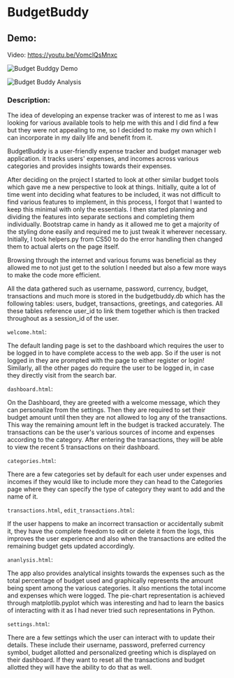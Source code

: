# BudgetBuddy
## Demo:
Video: <https://youtu.be/VomclQsMnxc>

![Budget Buddgy Demo](https://github.com/ParasRupani/budget-buddy/blob/main/Budget-Buddy-Demo.png)

![Budget Buddy Analysis](https://github.com/ParasRupani/budget-buddy/blob/main/Budget-Buddy-Demo-Analysis.png)

### Description:

The idea of developing an expense tracker was of interest to me as I was looking for various available tools to help me with this and I did find a few but they were not appealing to me, so I decided to make my own which I can incorporate in my daily life and benefit from it.

BudgetBuddy is a user-friendly expense tracker and budget manager web application. it tracks users' expenses, and incomes across various categories and provides insights towards their expenses.

After deciding on the project I started to look at other similar budget tools which gave me a new perspective to look at things. Initially, quite a lot of time went into deciding what features to be included, it was not difficult to find various features to implement, in this process, I forgot that I wanted to keep this minimal with only the essentials. I then started planning and dividing the features into separate sections and completing them individually. Bootstrap came in handy as it allowed me to get a majority of the styling done easily and required me to just tweak it wherever necessary. Initially, I took helpers.py from CS50 to do the error handling then changed them to actual alerts on the page itself.

Browsing through the internet and various forums was beneficial as they allowed me to not just get to the solution I needed but also a few more ways to make the code more efficient.

All the data gathered such as username, password, currency, budget, transactions and much more is stored in the budgetbuddy.db which has the following tables: users, budget, transactions, greetings, and categories. All these tables reference user_id to link them together which is then tracked throughout as a session_id of the user.


`welcome.html`:

The default landing page is set to the dashboard which requires the user to be logged in to have complete access to the web app. So if the user is not logged in they are prompted with the page to either register or login! Similarly, all the other pages do require the user to be logged in, in case they directly visit from the search bar.

`dashboard.html`:

On the Dashboard, they are greeted with a welcome message, which they can personalize from the settings. Then they are required to set their budget amount until then they are not allowed to log any of the transactions. This way the remaining amount left in the budget is tracked accurately. The transactions can be the user's various sources of income and expenses according to the category. After entering the transactions, they will be able to view the recent 5 transactions on their dashboard.

`categories.html`:

There are a few categories set by default for each user under expenses and incomes if they would like to include more they can head to the Categories page where they can specify the type of category they want to add and the name of it.

`transactions.html`, `edit_transactions.html`:

If the user happens to make an incorrect transaction or accidentally submit it, they have the complete freedom to edit or delete it from the logs, this improves the user experience and also when the transactions are edited the remaining budget gets updated accordingly.

`ananlysis.html`:

The app also provides analytical insights towards the expenses such as the total percentage of budget used and graphically represents the amount being spent among the various categories. It also mentions the total income and expenses which were logged. The pie-chart representation is achieved through matplotlib.pyplot which was interesting and had to learn the basics of interacting with it as I had never tried such representations in Python.

`settings.html`:

There are a few settings which the user can interact with to update their details. These include their username, password, preferred currency symbol, budget allotted and personalized greeting which is displayed on their dashboard. If they want to reset all the transactions and budget allotted they will have the ability to do that as well.
